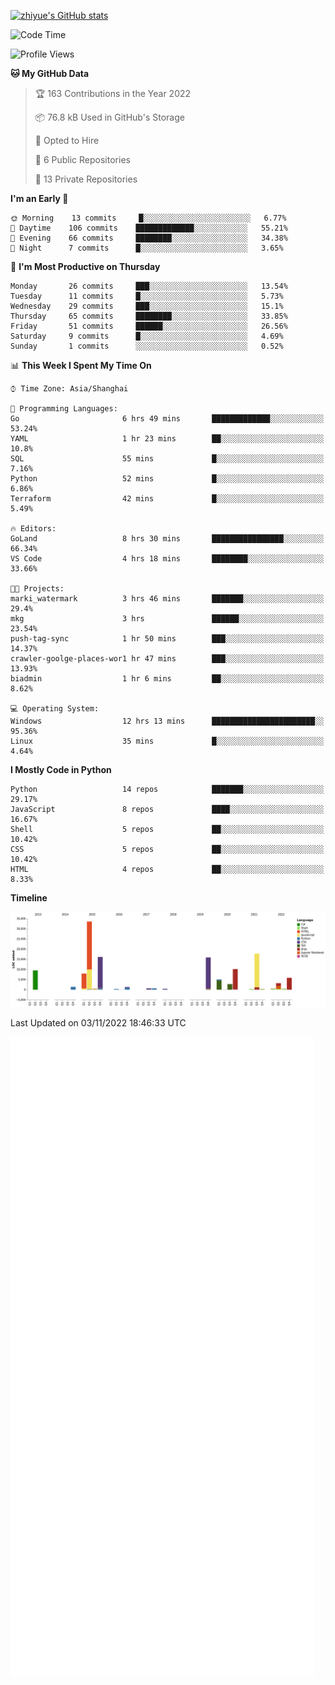 
[![zhiyue's GitHub stats](https://github-readme-stats.vercel.app/api?username=zhiyue)](https://github.com/anuraghazra/github-readme-stats&&show_icons=true)

<!--START_SECTION:waka-->
![Code Time](http://img.shields.io/badge/Code%20Time-731%20hrs%2015%20mins-blue)

![Profile Views](http://img.shields.io/badge/Profile%20Views-0-blue)

**🐱 My GitHub Data** 

> 🏆 163 Contributions in the Year 2022
 > 
> 📦 76.8 kB Used in GitHub's Storage 
 > 
> 💼 Opted to Hire
 > 
> 📜 6 Public Repositories 
 > 
> 🔑 13 Private Repositories  
 > 
**I'm an Early 🐤** 

```text
🌞 Morning    13 commits     █░░░░░░░░░░░░░░░░░░░░░░░░   6.77% 
🌆 Daytime    106 commits    █████████████░░░░░░░░░░░░   55.21% 
🌃 Evening    66 commits     ████████░░░░░░░░░░░░░░░░░   34.38% 
🌙 Night      7 commits      █░░░░░░░░░░░░░░░░░░░░░░░░   3.65%

```
📅 **I'm Most Productive on Thursday** 

```text
Monday       26 commits     ███░░░░░░░░░░░░░░░░░░░░░░   13.54% 
Tuesday      11 commits     █░░░░░░░░░░░░░░░░░░░░░░░░   5.73% 
Wednesday    29 commits     ███░░░░░░░░░░░░░░░░░░░░░░   15.1% 
Thursday     65 commits     ████████░░░░░░░░░░░░░░░░░   33.85% 
Friday       51 commits     ██████░░░░░░░░░░░░░░░░░░░   26.56% 
Saturday     9 commits      █░░░░░░░░░░░░░░░░░░░░░░░░   4.69% 
Sunday       1 commits      ░░░░░░░░░░░░░░░░░░░░░░░░░   0.52%

```


📊 **This Week I Spent My Time On** 

```text
⌚︎ Time Zone: Asia/Shanghai

💬 Programming Languages: 
Go                       6 hrs 49 mins       █████████████░░░░░░░░░░░░   53.24% 
YAML                     1 hr 23 mins        ██░░░░░░░░░░░░░░░░░░░░░░░   10.8% 
SQL                      55 mins             █░░░░░░░░░░░░░░░░░░░░░░░░   7.16% 
Python                   52 mins             █░░░░░░░░░░░░░░░░░░░░░░░░   6.86% 
Terraform                42 mins             █░░░░░░░░░░░░░░░░░░░░░░░░   5.49%

🔥 Editors: 
GoLand                   8 hrs 30 mins       ████████████████░░░░░░░░░   66.34% 
VS Code                  4 hrs 18 mins       ████████░░░░░░░░░░░░░░░░░   33.66%

🐱‍💻 Projects: 
marki_watermark          3 hrs 46 mins       ███████░░░░░░░░░░░░░░░░░░   29.4% 
mkg                      3 hrs               ██████░░░░░░░░░░░░░░░░░░░   23.54% 
push-tag-sync            1 hr 50 mins        ███░░░░░░░░░░░░░░░░░░░░░░   14.37% 
crawler-goolge-places-wor1 hr 47 mins        ███░░░░░░░░░░░░░░░░░░░░░░   13.93% 
biadmin                  1 hr 6 mins         ██░░░░░░░░░░░░░░░░░░░░░░░   8.62%

💻 Operating System: 
Windows                  12 hrs 13 mins      ███████████████████████░░   95.36% 
Linux                    35 mins             █░░░░░░░░░░░░░░░░░░░░░░░░   4.64%

```

**I Mostly Code in Python** 

```text
Python                   14 repos            ███████░░░░░░░░░░░░░░░░░░   29.17% 
JavaScript               8 repos             ████░░░░░░░░░░░░░░░░░░░░░   16.67% 
Shell                    5 repos             ██░░░░░░░░░░░░░░░░░░░░░░░   10.42% 
CSS                      5 repos             ██░░░░░░░░░░░░░░░░░░░░░░░   10.42% 
HTML                     4 repos             ██░░░░░░░░░░░░░░░░░░░░░░░   8.33%

```


**Timeline**

![Chart not found](https://raw.githubusercontent.com/zhiyue/zhiyue/main/charts/bar_graph.png) 


 Last Updated on 03/11/2022 18:46:33 UTC
<!--END_SECTION:waka-->

<!-- [![Top Langs](https://github-readme-stats.vercel.app/api/top-langs/?username=zhiyue)](https://github.com/anuraghazra/github-readme-stats) -->

![](./github-metrics.svg)

